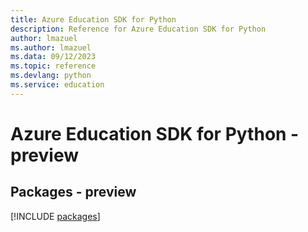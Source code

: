 ```yaml
---
title: Azure Education SDK for Python
description: Reference for Azure Education SDK for Python
author: lmazuel
ms.author: lmazuel
ms.data: 09/12/2023
ms.topic: reference
ms.devlang: python
ms.service: education
---
```

# Azure Education SDK for Python - preview
## Packages - preview
[!INCLUDE [packages](education-index.md)]